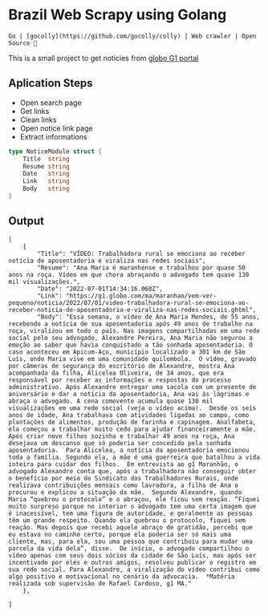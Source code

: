
# Brazil Web Scrapy using Golang

``` Go | [gocolly](https://github.com/gocolly/colly) | Web crawler | Open Source 💙  ```

This is a small project to get noticies from [globo G1 portal](https://g1.globo.com/)

## Aplication Steps
- Open search page
- Get links
- Clean links
- Open notice link page
- Extract informations

```go
type NoticeModule struct {
	Title  string
	Resume string
	Date   string
	Link   string
	Body   string
}
```
## Output
```
[
    {
        "Title": "VÍDEO: Trabalhadora rural se emociona ao receber notícia de aposentadoria e viraliza nas redes sociais",
        "Resume": "Ana Maria é maranhense e trabalhou por quase 50 anos na roça. Vídeo em que chora abraçando o advogado tem quase 130 mil visualizações.",
        "Date": "2022-07-01T14:34:16.060Z",
        "Link": "https://g1.globo.com/ma/maranhao/vem-ver-pequeno/noticia/2022/07/01/video-trabalhadora-rural-se-emociona-ao-receber-noticia-de-aposentadoria-e-viraliza-nas-redes-sociais.ghtml",
        "Body": "Essa semana, o vídeo de Ana Maria Mendes, de 55 anos, recebendo a notícia de sua aposentadoria após 49 anos de trabalho na roça, viralizou em todo o país. Nas imagens compartilhadas em uma rede social pelo seu advogado, Alexandre Pereira, Ana Maria não segurou a emoção ao saber que havia conquistado a tão sonhada aposentadoria. O caso aconteceu em Apicum-Açu, município localizado a 301 km de São Luís, onde Maria vive em uma comunidade quilombola.  O vídeo, gravado por câmeras de segurança do escritório de Alexandre, mostra Ana acompanhada da filha, Alicelea Oliveira, de 34 anos, que era responsável por receber as informações e respostas do processo administrativo. Após Alexandre entregar uma sacola com um presente de aniversário e dar a notícia da aposentadoria, Ana vai às lágrimas e abraça o advogado. A cena comovente acumula quase 130 mil visualizações em uma rede social (veja o vídeo acima).  Desde os seis anos de idade, Ana trabalhava com atividades ligadas ao campo, como plantações de alimentos, produção de farinha e capinagem. Analfabeta, ela começou a trabalhar muito cedo para ajudar financeiramente a mãe. Após criar nove filhos sozinha e trabalhar 49 anos na roça, Ana desejava um descanso que só poderia ser concedido pela sonhada aposentadoria.  Para Alicelea, a notícia da aposentadoria emocionou toda a família. Segundo ela, a mãe é uma guerreira que batalhou a vida inteira para cuidar dos filhos.  Em entrevista ao g1 Maranhão, o advogado Alexandre conta que, após a trabalhadora não conseguir obter o benefício por meio do Sindicato dos Trabalhadores Rurais, onde realizava contribuições mensais como lavradora, a filha de Ana o procurou e explicou a situação da mãe.  Segundo Alexandre, quando Maria “quebrou o protocolo” e o abraçou, ele ficou sem reação. “Fiquei muito surpreso porque no interior o advogado tem uma certa imagem que é inacessível, tem uma figura de autoridade, e geralmente as pessoas têm um grande respeito. Quando ela quebrou o protocolo, fiquei sem reação. Mas depois que recebi aquele abraço de gratidão, percebi que eu estava no caminho certo, porque ela poderia ser só mais uma cliente, mas, para ela, sou uma pessoa que contribuiu para mudar uma parcela da vida dela”, disse.  De início, o advogado compartilhou o vídeo apenas com seus dois sócios da cidade de São Luís, mas após ser incentivado por eles e outros amigos, resolveu publicar o registro em sua rede social. Para Alexandre, a viralização do vídeo contribui como algo positivo e motivacional no cenário da advocacia.  *Matéria realizada sob supervisão de Rafael Cardoso, g1 MA."
    },

]
```
